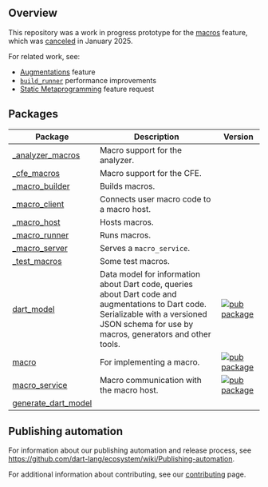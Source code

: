 <!-- [![Dart CI](https://github.com/dart-lang/core/actions/workflows/dart.yml/badge.svg)](https://github.com/dart-lang/core/actions/workflows/dart.yml) -->

## Overview

This repository was a work in progress prototype for the [macros](https://github.com/dart-lang/language/blob/b268fe0380995b074176e335beec476553eb3c04/working/macros/feature-specification.md)
feature, which was [canceled](https://medium.com/dartlang/an-update-on-dart-macros-data-serialization-06d3037d4f12) in January 2025.

For related work, see:

 - [Augmentations](https://github.com/dart-lang/language/blob/main/working/augmentation-libraries/feature-specification.md) feature
 - [`build_runner`](https://github.com/dart-lang/build/issues/3800) performance improvements
 - [Static Metaprogramming](https://github.com/dart-lang/language/issues/1482) feature request

## Packages

| Package | Description | Version |
|---|---|---|
| [_analyzer_macros](pkgs/_analyzer_macros/) | Macro support for the analyzer. |  |
| [_cfe_macros](pkgs/_cfe_macros/) | Macro support for the CFE. |  |
| [_macro_builder](pkgs/_macro_builder/) | Builds macros. |  |
| [_macro_client](pkgs/_macro_client/) | Connects user macro code to a macro host. |  |
| [_macro_host](pkgs/_macro_host/) | Hosts macros. |  |
| [_macro_runner](pkgs/_macro_runner/) | Runs macros. |  |
| [_macro_server](pkgs/_macro_server/) | Serves a `macro_service`. |  |
| [_test_macros](pkgs/_test_macros/) | Some test macros. |  |
| [dart_model](pkgs/dart_model/) | Data model for information about Dart code, queries about Dart code and augmentations to Dart code. Serializable with a versioned JSON schema for use by macros, generators and other tools. | [![pub package](https://img.shields.io/pub/v/dart_model.svg)](https://pub.dev/packages/dart_model) |
| [macro](pkgs/macro/) | For implementing a macro. | [![pub package](https://img.shields.io/pub/v/macro.svg)](https://pub.dev/packages/macro) |
| [macro_service](pkgs/macro_service/) | Macro communication with the macro host. | [![pub package](https://img.shields.io/pub/v/macro_service.svg)](https://pub.dev/packages/macro_service) |
| [generate_dart_model](tool/dart_model_generator/) |  |  |

## Publishing automation

For information about our publishing automation and release process, see
https://github.com/dart-lang/ecosystem/wiki/Publishing-automation.

For additional information about contributing, see our
[contributing](CONTRIBUTING.md) page.
